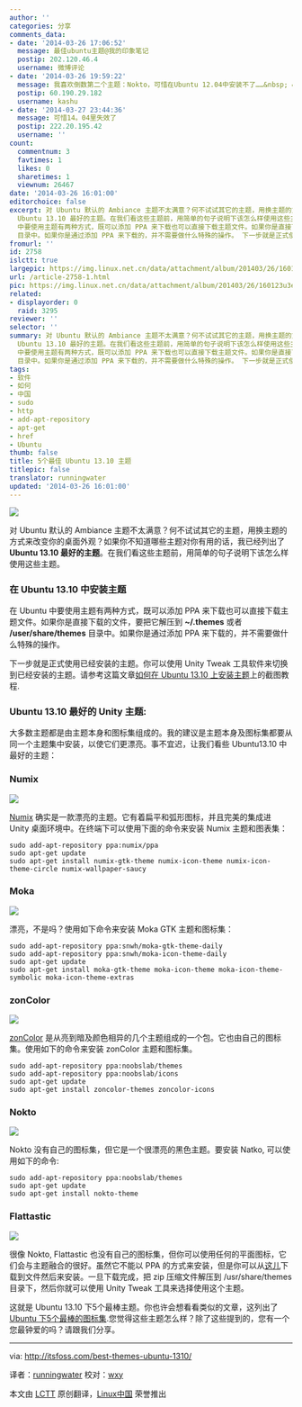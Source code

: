 ```yaml
---
author: ''
categories: 分享
comments_data:
- date: '2014-03-26 17:06:52'
  message: 最佳ubuntu主题@我的印象笔记
  postip: 202.120.46.4
  username: 微博评论
- date: '2014-03-26 19:59:22'
  message: 我喜欢倒数第二个主题：Nokto，可惜在Ubuntu 12.04中安装不了……&nbsp; &nbsp;:(
  postip: 60.190.29.182
  username: kashu
- date: '2014-03-27 23:44:36'
  message: 可惜14。04里失效了
  postip: 222.20.195.42
  username: ''
count:
  commentnum: 3
  favtimes: 1
  likes: 0
  sharetimes: 1
  viewnum: 26467
date: '2014-03-26 16:01:00'
editorchoice: false
excerpt: 对 Ubuntu 默认的 Ambiance 主题不太满意？何不试试其它的主题，用换主题的方式来改变你的桌面外观？如果你不知道哪些主题对你有用的话，我已经列出了
  Ubuntu 13.10 最好的主题。在我们看这些主题前，用简单的句子说明下该怎么样使用这些主题。 在 Ubuntu 13.10 中安装主题 在 Ubuntu
  中要使用主题有两种方式，既可以添加 PPA 来下载也可以直接下载主题文件。如果你是直接下载的文件，要把它解压到 ~/.themes 或者 /user/share/themes
  目录中。如果你是通过添加 PPA 来下载的，并不需要做什么特殊的操作。 下一步就是正式使用已经安装的主 ...
fromurl: ''
id: 2758
islctt: true
largepic: https://img.linux.net.cn/data/attachment/album/201403/26/160123u3e2hwvf2z2rmgfm.jpeg
url: /article-2758-1.html
pic: https://img.linux.net.cn/data/attachment/album/201403/26/160123u3e2hwvf2z2rmgfm.jpeg.thumb.jpg
related:
- displayorder: 0
  raid: 3295
reviewer: ''
selector: ''
summary: 对 Ubuntu 默认的 Ambiance 主题不太满意？何不试试其它的主题，用换主题的方式来改变你的桌面外观？如果你不知道哪些主题对你有用的话，我已经列出了
  Ubuntu 13.10 最好的主题。在我们看这些主题前，用简单的句子说明下该怎么样使用这些主题。 在 Ubuntu 13.10 中安装主题 在 Ubuntu
  中要使用主题有两种方式，既可以添加 PPA 来下载也可以直接下载主题文件。如果你是直接下载的文件，要把它解压到 ~/.themes 或者 /user/share/themes
  目录中。如果你是通过添加 PPA 来下载的，并不需要做什么特殊的操作。 下一步就是正式使用已经安装的主 ...
tags:
- 软件
- 如何
- 中国
- sudo
- http
- add-apt-repository
- apt-get
- href
- Ubuntu
thumb: false
title: 5个最佳 Ubuntu 13.10 主题
titlepic: false
translator: runningwater
updated: '2014-03-26 16:01:00'
---
```


![](/data/attachment/album/201403/26/160123u3e2hwvf2z2rmgfm.jpeg)


对 Ubuntu 默认的 Ambiance 主题不太满意？何不试试其它的主题，用换主题的方式来改变你的桌面外观？如果你不知道哪些主题对你有用的话，我已经列出了 **Ubuntu 13.10 最好的主题**。在我们看这些主题前，用简单的句子说明下该怎么样使用这些主题。


### 在 Ubuntu 13.10 中安装主题


在 Ubuntu 中要使用主题有两种方式，既可以添加 PPA 来下载也可以直接下载主题文件。如果你是直接下载的文件，要把它解压到 **~/.themes** 或者 **/user/share/themes** 目录中。如果你是通过添加 PPA 来下载的，并不需要做什么特殊的操作。


下一步就是正式使用已经安装的主题。你可以使用 Unity Tweak 工具软件来切换到已经安装的主题。请参考这篇文章[如何在 Ubuntu 13.10 上安装主题](http://itsfoss.com/how-to-install-themes-in-ubuntu-13-10/)上的截图教程.


### Ubuntu 13.10 最好的 Unity 主题:


大多数主题都是由主题本身和图标集组成的。我的建议是主题本身及图标集都要从同一个主题集中安装，以使它们更漂亮。事不宜迟，让我们看些 Ubuntu13.10 中最好的主题：


### Numix


![](/data/attachment/album/201403/26/160124xxw6r2x9qasakpa9.jpeg)


[Numix](http://satya164.deviantart.com/art/Numix-GTK3-theme-360223962) 确实是一款漂亮的主题。它有着扁平和弧形图标，并且完美的集成进 Unity 桌面环境中。在终端下可以使用下面的命令来安装 Numix 主题和图表集：



```
sudo add-apt-repository ppa:numix/ppa
sudo apt-get update
sudo apt-get install numix-gtk-theme numix-icon-theme numix-icon-theme-circle numix-wallpaper-saucy

```

### Moka


![](/data/attachment/album/201403/26/160126xvceyqtk1ocytnsg.jpeg)


漂亮，不是吗？使用如下命令来安装 Moka GTK 主题和图标集：



```
sudo add-apt-repository ppa:snwh/moka-gtk-theme-daily
sudo add-apt-repository ppa:snwh/moka-icon-theme-daily
sudo apt-get update
sudo apt-get install moka-gtk-theme moka-icon-theme moka-icon-theme-symbolic moka-icon-theme-extras

```

### zonColor


![](/data/attachment/album/201403/26/160127mkb4b554inh42twl.jpeg)


[zonColor](https://code.google.com/p/zoncolor/) 是从亮到暗及颜色相异的几个主题组成的一个包。它也由自己的图标集。使用如下的命令来安装 zonColor 主题和图标集。



```
sudo add-apt-repository ppa:noobslab/themes
sudo add-apt-repository ppa:noobslab/icons
sudo apt-get update
sudo apt-get install zoncolor-themes zoncolor-icons

```

### Nokto


![](/data/attachment/album/201403/26/160127ncx555m1xxkalorl.jpeg)


Nokto 没有自己的图标集，但它是一个很漂亮的黑色主题。要安装 Natko, 可以使用如下的命令:



```
sudo add-apt-repository ppa:noobslab/themes
sudo apt-get update
sudo apt-get install nokto-theme

```

### Flattastic


![](/data/attachment/album/201403/26/160128zqcz37cg4cqm77qp.jpeg)


很像 Nokto, Flattastic 也没有自己的图标集，但你可以使用任何的平面图标，它们会与主题融合的很好。虽然它不能以 PPA 的方式来安装，但是你可以从[这儿](http://nale12.deviantart.com/art/Flattastic-13-01-2014-424913255)下载到文件然后来安装。一旦下载完成，把 zip 压缩文件解压到 /usr/share/themes 目录下，然后你就可以使用 Unity Tweak 工具来选择使用这个主题。


这就是 Ubuntu 13.10 下5个最棒主题。你也许会想看看类似的文章，这列出了 [Ubuntu 下5个最棒的图标集](http://itsfoss.com/best-icon-themes-ubuntu-1310/).您觉得这些主题怎么样？除了这些提到的，您有一个您最钟爱的吗？请跟我们分享。




---


via: <http://itsfoss.com/best-themes-ubuntu-1310/>


译者：[runningwater](https://github.com/runningwater) 校对：[wxy](https://github.com/wxy)


本文由 [LCTT](https://github.com/LCTT/TranslateProject) 原创翻译，[Linux中国](http://linux.cn/) 荣誉推出